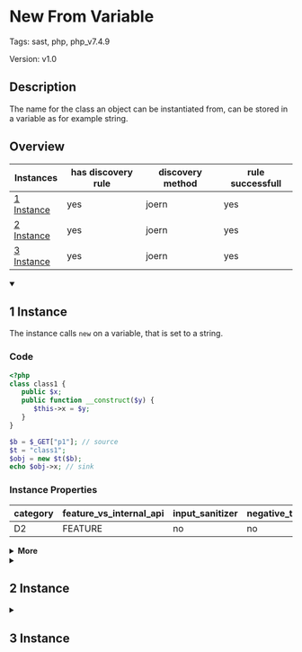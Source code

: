 [//]: # (This file is automatically generated. If you wish to make any changes, please use the JSON files and regenerate this file using the tpframework.)

# New From Variable

Tags: sast, php, php_v7.4.9

Version: v1.0

## Description

The name for the class an object can be instantiated from, can be stored in a variable as for example string.

## Overview

| Instances                 | has discovery rule   | discovery method   | rule successfull   |
|---------------------------|----------------------|--------------------|--------------------|
| [1 Instance](#1-instance) | yes                  | joern              | yes                |
| [2 Instance](#2-instance) | yes                  | joern              | yes                |
| [3 Instance](#3-instance) | yes                  | joern              | yes                |

<details markdown="1"open>
<summary>

## 1 Instance
</summary>

The instance calls `new` on a variable, that is set to a string.

### Code

```PHP
<?php
class class1 {
   public $x;
   public function __construct($y) {
      $this->x = $y;
   }
}

$b = $_GET["p1"]; // source
$t = "class1";
$obj = new $t($b);
echo $obj->x; // sink
```

### Instance Properties

| category   | feature_vs_internal_api   | input_sanitizer   | negative_test_case   | source_and_sink   |
|------------|---------------------------|-------------------|----------------------|-------------------|
| D2         | FEATURE                   | no                | no                   | no                |

<details markdown="1">
<summary>
<b>More</b></summary>

<details markdown="1">
<summary>

### Compile
</summary>

```bash
$_main:
     ; (lines=12, args=0, vars=3, tmps=9)
     ; (before optimizer)
     ; /.../PHP/81_new_from_variable/1_instance_81_new_from_variable/1_instance_81_new_from_variable.php:1-12
     ; return  [] RANGE[0..0]
0000 T3 = FETCH_R (global) string("_GET")
0001 T4 = FETCH_DIM_R T3 string("p1")
0002 ASSIGN CV0($b) T4
0003 ASSIGN CV1($t) string("class1")
0004 V7 = FETCH_CLASS (exception) CV1($t)
0005 V8 = NEW 1 V7
0006 SEND_VAR_EX CV0($b) 1
0007 DO_FCALL
0008 ASSIGN CV2($obj) V8
0009 T11 = FETCH_OBJ_R CV2($obj) string("x")
0010 ECHO T11
0011 RETURN int(1)
LIVE RANGES:
     8: 0006 - 0008 (new)

class1::__construct:
     ; (lines=4, args=1, vars=1, tmps=1)
     ; (before optimizer)
     ; /.../PHP/81_new_from_variable/1_instance_81_new_from_variable/1_instance_81_new_from_variable.php:4-6
     ; return  [] RANGE[0..0]
0000 CV0($y) = RECV 1
0001 ASSIGN_OBJ THIS string("x")
0002 OP_DATA CV0($y)
0003 RETURN null
```

</details>

<details markdown="1">
<summary>

### Discovery
</summary>

```scala
def G3 = cpg.call("ASSIGN").code(".*string.*").argument.order(0).isIdentifier.name.l.distinct
def R4 = cpg.call("FETCH_CLASS").code(".*CV.*").l
val x81 = (name, "81_new_from_variable_i1", R4.filter{ call => G3.exists{ h => call.argument.order(1).code.l.contains("CV($" + h + ")")} }.location.toJson);
```

| discovery method   | expected accuracy   |
|--------------------|---------------------|
| joern              | Perfect             |

</details>

<details markdown="1"open>
<summary>

### Measurement
</summary>

| Tool        | Comm_1   | Comm_2   | phpSAFE   | Progpilot   | RIPS   | WAP   | Ground Truth   |
|-------------|----------|----------|-----------|-------------|--------|-------|----------------|
| 08 Jun 2021 | no       | no       | no        | no          | no     | no    | yes            |
| 22 May 2023 | no       | yes      |           |             |        |       | yes            |

</details>

</details>

</details>

<details markdown="1">
<summary>

## 2 Instance
</summary>

The instance calls `new` on a variable, where the variable is set by the user.

### Code

```PHP
<?php
class class1 {
   public $x;
   public function __construct($y) {
      $this->x = $y;
   }
}

$b = $_GET["p1"]; // source
$t = $_GET["p2"];
$obj = new $t($b);
echo $obj->x; // sink
```

### Instance Properties

| category   | feature_vs_internal_api   | input_sanitizer   | negative_test_case   | source_and_sink   |
|------------|---------------------------|-------------------|----------------------|-------------------|
| D4         | FEATURE                   | no                | no                   | no                |

<details markdown="1">
<summary>
<b>More</b></summary>

<details markdown="1">
<summary>

### Compile
</summary>

```bash
$_main:
     ; (lines=14, args=0, vars=3, tmps=11)
     ; (before optimizer)
     ; /.../PHP/81_new_from_variable/2_instance_81_new_from_variable/2_instance_81_new_from_variable.php:1-12
     ; return  [] RANGE[0..0]
0000 T3 = FETCH_R (global) string("_GET")
0001 T4 = FETCH_DIM_R T3 string("p1")
0002 ASSIGN CV0($b) T4
0003 T6 = FETCH_R (global) string("_GET")
0004 T7 = FETCH_DIM_R T6 string("p2")
0005 ASSIGN CV1($t) T7
0006 V9 = FETCH_CLASS (exception) CV1($t)
0007 V10 = NEW 1 V9
0008 SEND_VAR_EX CV0($b) 1
0009 DO_FCALL
0010 ASSIGN CV2($obj) V10
0011 T13 = FETCH_OBJ_R CV2($obj) string("x")
0012 ECHO T13
0013 RETURN int(1)
LIVE RANGES:
     10: 0008 - 0010 (new)

class1::__construct:
     ; (lines=4, args=1, vars=1, tmps=1)
     ; (before optimizer)
     ; /.../PHP/81_new_from_variable/2_instance_81_new_from_variable/2_instance_81_new_from_variable.php:4-6
     ; return  [] RANGE[0..0]
0000 CV0($y) = RECV 1
0001 ASSIGN_OBJ THIS string("x")
0002 OP_DATA CV0($y)
0003 RETURN null
```

</details>

<details markdown="1">
<summary>

### Discovery
</summary>

```scala
val x81 = (name, "81_new_from_variable_i2", cpg.call(".*NEW.*").argument.order(1).code("CV.*|T.*|V.*").location.toJson);
```

| discovery method   | expected accuracy   |
|--------------------|---------------------|
| joern              | FP                  |

</details>

<details markdown="1"open>
<summary>

### Measurement
</summary>

| Tool        | Comm_1   | Comm_2   | phpSAFE   | Progpilot   | RIPS   | WAP   | Ground Truth   |
|-------------|----------|----------|-----------|-------------|--------|-------|----------------|
| 08 Jun 2021 | no       | no       | no        | no          | no     | no    | yes            |
| 22 May 2023 | no       | yes      |           |             |        |       | yes            |

</details>

</details>

</details>

<details markdown="1">
<summary>

## 3 Instance
</summary>

This instance calls `new` on a variable, that uses the prefix 'class' and concatenates this with a user defined input.

### Code

```PHP
<?php
class class1 {
   public $x;
   public function __construct($y){
      $this->x = $y;
   }
}

$b = $_GET["p1"]; // source
$bb = $_GET["p2"];
$t = "class".$bb;
$obj = new $t($b);
echo $obj->x; // sink
```

### Instance Properties

| category   | feature_vs_internal_api   | input_sanitizer   | negative_test_case   | source_and_sink   |
|------------|---------------------------|-------------------|----------------------|-------------------|
| D3         | FEATURE                   | no                | no                   | no                |

<details markdown="1">
<summary>
<b>More</b></summary>

<details markdown="1">
<summary>

### Compile
</summary>

```bash
$_main:
     ; (lines=16, args=0, vars=4, tmps=13)
     ; (before optimizer)
     ; /.../PHP/81_new_from_variable/3_instance_81_new_from_variable/3_instance_81_new_from_variable.php:1-13
     ; return  [] RANGE[0..0]
0000 T4 = FETCH_R (global) string("_GET")
0001 T5 = FETCH_DIM_R T4 string("p1")
0002 ASSIGN CV0($b) T5
0003 T7 = FETCH_R (global) string("_GET")
0004 T8 = FETCH_DIM_R T7 string("p2")
0005 ASSIGN CV1($bb) T8
0006 T10 = CONCAT string("class") CV1($bb)
0007 ASSIGN CV2($t) T10
0008 V12 = FETCH_CLASS (exception) CV2($t)
0009 V13 = NEW 1 V12
0010 SEND_VAR_EX CV0($b) 1
0011 DO_FCALL
0012 ASSIGN CV3($obj) V13
0013 T16 = FETCH_OBJ_R CV3($obj) string("x")
0014 ECHO T16
0015 RETURN int(1)
LIVE RANGES:
     13: 0010 - 0012 (new)

class1::__construct:
     ; (lines=4, args=1, vars=1, tmps=1)
     ; (before optimizer)
     ; /.../PHP/81_new_from_variable/3_instance_81_new_from_variable/3_instance_81_new_from_variable.php:4-6
     ; return  [] RANGE[0..0]
0000 CV0($y) = RECV 1
0001 ASSIGN_OBJ THIS string("x")
0002 OP_DATA CV0($y)
0003 RETURN null
```

</details>

<details markdown="1">
<summary>

### Discovery
</summary>

```scala
val G4 = cpg.call("ASSIGN").reachableByFlows(cpg.call("CONCAT").code(".*CONCAT.*string.*")).map(_.elements.last).collect{ case c : nodes.Call => c}.argument.order(0).isIdentifier.name.l.distinct
def R5 = cpg.call("FETCH_CLASS").code(".*CV.*").l
val x81 = (name, "81_new_from_variable_i3", R5.filter{ call => G4.exists{ h => call.argument.order(1).code.l.contains("CV($" + h + ")")} }.location.toJson);
```

| discovery method   | expected accuracy   |
|--------------------|---------------------|
| joern              | Perfect             |

</details>

<details markdown="1"open>
<summary>

### Measurement
</summary>

| Tool        | Comm_1   | Comm_2   | phpSAFE   | Progpilot   | RIPS   | WAP   | Ground Truth   |
|-------------|----------|----------|-----------|-------------|--------|-------|----------------|
| 08 Jun 2021 | no       | no       | no        | no          | no     | no    | yes            |
| 22 May 2023 | no       | yes      |           |             |        |       | yes            |

</details>

</details>

</details>
